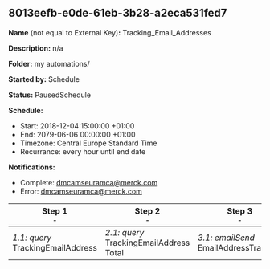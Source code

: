 ## 8013eefb-e0de-61eb-3b28-a2eca531fed7

**Name** (not equal to External Key)**:** Tracking_Email_Addresses

**Description:** n/a

**Folder:** my automations/

**Started by:** Schedule

**Status:** PausedSchedule

**Schedule:**

* Start: 2018-12-04 15:00:00 +01:00
* End: 2079-06-06 00:00:00 +01:00
* Timezone: Central Europe Standard Time
* Recurrance: every hour until end date

**Notifications:**

* Complete: dmcamseuramca@merck.com
* Error: dmcamseuramca@merck.com

| Step 1<br>_<small>-</small>_ | Step 2<br>_<small>-</small>_ | Step 3<br>_<small>-</small>_ |
| --- | --- | --- |
| _1.1: query_<br>TrackingEmailAddress | _2.1: query_<br>TrackingEmailAddress Total | _3.1: emailSend_<br>EmailAddressTracking |
